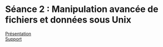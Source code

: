 # Séance 2 : Manipulation avancée de fichiers et données sous Unix

[Présentation](slides/index.html) <br />
[Support](tutorial/index.md)
